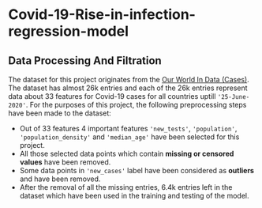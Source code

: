# Covid-19-Rise-in-infection-regression-model

## Data Processing And Filtration

The dataset for this project originates from the [Our World In Data (Cases)](https://ourworldindata.org/covid-cases). The dataset has almost 26k entries and each of the 26k entries represent data about 33 features for Covid-19 cases for all countries uptill `'25-June-2020'`. For the purposes of this project, the following preprocessing steps have been made to the dataset:
- Out of 33 features 4 important features `'new_tests'`, `'population'`, `'population_density'` and   `'median_age'` have been selected for this project.
- All those selected data points which contain **missing or censored values** have been removed.
- Some data points in `'new_cases'` label have been considered as **outliers** and have been removed.
- After the removal of all the missing entries, 6.4k entries left in the dataset which have been used in the training and testing of the model.
